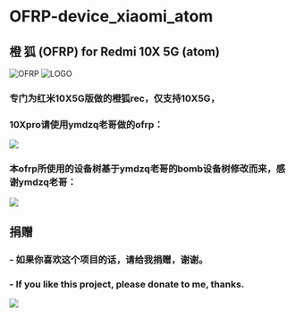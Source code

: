 # OFRP-device_xiaomi_atom
## 橙 狐 (OFRP) for Redmi 10X 5G (atom)
![OFRP](https://image.ibb.co/cTMWux/logo.jpg "OFRP")
![LOGO](https://i.ibb.co/wgVshMw/logo.jpg)
### 专门为红米10X5G版做的橙狐rec，仅支持10X5G，
### 10Xpro请使用ymdzq老哥做的ofrp：
[![](https://img.shields.io/badge/ymdzqofrp-bomb-green)](https://github.com/ymdzq/OFRP-device_xiaomi_bomb)
### 本ofrp所使用的设备树基于ymdzq老哥的bomb设备树修改而来，感谢ymdzq老哥：
[![](https://img.shields.io/badge/ymdzq的主页-blue)](https://github.com/ymdzq)

## 捐赠
### - 如果你喜欢这个项目的话，请给我捐赠，谢谢。
### - If you like this project, please donate to me, thanks.
![](https://i.ibb.co/HPsrdVR/juanzeng.png)
